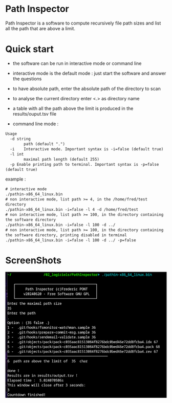 

#  Path Inspector
Path Inspector is a software to compute recursively file path sizes and list all the path that are above a limit.


# Quick start
- the software can be run in interactive mode or command line
- interactive mode is the default mode : just start the software and answer the questions
- to have absolute path, enter the absolute path of the directory to scan
- to analyse the current directory enter <.> as directory name
- a table with all the path above the limit is produced in the results/ouput.tsv file

- command line mode :
```
Usage 
  -d string
        path (default ".")
  -i    Interactive mode. Important syntax is -i=false (default true)
  -l int
        maximal path length (default 255)
  -p Enable printing path to terminal. Important syntax is -p=false (default true)
```

example : 

```
# interactive mode
./pathin-x86_64_linux.bin
# non interactive mode, list path >= 4, in the /home/fred/test directory
./pathin-x86_64_linux.bin -i=false -l 4 -d /home/fred/test
# non interactive mode, list path >= 100, in the directory containing the software directory
./pathin-x86_64_linux.bin -i=false -l 100 -d ../
# non interactive mode, list path >= 100, in the directory containing the software directory, printing disabled in terminal
./pathin-x86_64_linux.bin -i=false -l 100 -d ../ -p=false 
```

# ScreenShots
![CLI](src/images/screenshot.png)
